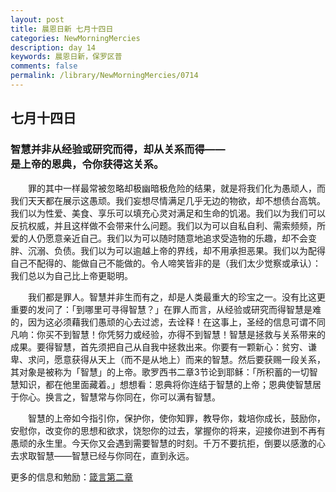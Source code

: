 ```yaml
---
layout: post
title: 晨恩日新 七月十四日
categories: NewMorningMercies
description: day 14
keywords: 晨恩日新，保罗区普
comments: false
permalink: /library/NewMorningMercies/0714
---
```


## 七月十四日

### 智慧并非从经验或研究而得，却从关系而得—— <br> 是上帝的恩典，令你获得这关系。

&emsp;&emsp;罪的其中一样最常被忽略却极幽暗极危险的结果，就是将我们化为愚顽人，而我们天天都在展示这愚顽。我们妄想尽情满足几乎无边的物欲，却不想债台高筑。我们以为性爱、美食、享乐可以填充心灵对满足和生命的饥渴。我们以为我们可以反抗权威，并且这样做不会带来什么问题。我们以为可以自私自利、需索频频，所爱的人仍愿意亲近自己。我们以为可以随时随意地追求受造物的乐趣，却不会变胖、沉溺、负债。我们以为可以逾越上帝的界线，却不用承担恶果。我们以为配得自己不配得的、能做自己不能做的。令人啼笑皆非的是（我们太少觉察或承认）：我们总以为自己比上帝更聪明。

&emsp;&emsp;我们都是罪人。智慧并非生而有之，却是人类最重大的珍宝之一。没有比这更重要的发问了：「到哪里可寻得智慧？」在罪人而言，从经验或研究而得智慧是难的，因为这必须藉我们愚顽的心去过滤，去诠释！在这事上，圣经的信息可谓不同凡响：你买不到智慧！你凭努力或经验，亦得不到智慧！智慧是拯救与关系带来的成果。要得智慧，首先须把自己从自我中拯救出来。你要有一颗新心：贫穷、谦卑、求问，愿意获得从天上（而不是从地上）而来的智慧。然后要获赐一段关系，其对象是被称为「智慧」的上帝。歌罗西书二章3节论到耶稣：「所积蓄的一切智慧知识，都在他里面藏着。」想想看：恩典将你连结于智慧的上帝；恩典使智慧居于你心。换言之，智慧常与你同在，你可以满有智慧。

&emsp;&emsp;智慧的上帝如今指引你，保护你，使你知罪，教导你，栽培你成长，鼓励你，安慰你，改变你的思想和欲求，饶恕你的过去，掌握你的将来，迎接你进到不再有愚顽的永生里。今天你又会遇到需要智慧的时刻。千万不要抗拒，倒要以感激的心去求取智慧——智慧已经与你同在，直到永远。

更多的信息和勉励：[箴言第二章]()
